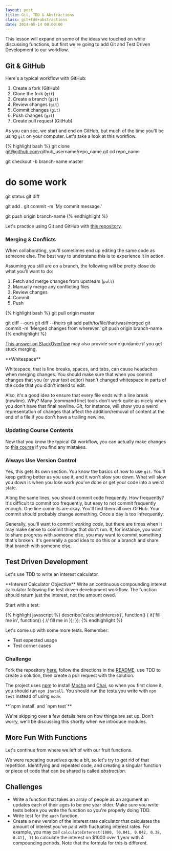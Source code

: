 ```yaml
---
layout: post
title: Git, TDD & Abstractions
class: git+tdd+abstractions
date: 2014-05-14 00:00:00
---
```


This lesson will expand on some of the ideas we touched on while discussing
functions, but first we're going to add Git and Test Driven Development to our
workflow.

## Git & GitHub

Here's a typical workflow with GitHub:

1. Create a fork (GitHub)
1. Clone the fork (`git`)
1. Create a branch (`git`)
1. Review changes (`git`)
1. Commit changes (`git`)
1. Push changes (`git`)
1. Create pull request (GitHub)

As you can see, we start and end on GitHub, but much of the time you'll be
using `git` on your computer. Let's take a look at this workflow.

{% highlight bash %}
git clone git@github.com:github_username/repo_name.git
cd repo_name

git checkout -b branch-name master

# do some work

git status
git diff

git add .
git commit -m 'My commit message.'

git push origin branch-name
{% endhighlight %}

Let's practice using Git and GitHub with [this repository][github-jsi-members].

### Merging & Conflicts

When collaborating, you'll sometimes end up editing the same code as someone
else. The best way to understand this is to experience it in action.

Assuming you still are on a branch, the following will be pretty close do what
you'll want to do:

1. Fetch and merge changes from upstream (`pull`)
1. Manually merge any conflicting files
1. Review changes
1. Commit
1. Push

{% highlight bash %}
git pull origin master

git diff --ours
git diff --theirs
git add path/to/file/that/was/merged
git commit -m 'Merged changes from wherever.'
git push origin branch-name
{% endhighlight %}

[This answer on StackOverflow][so-git-merge] may also provide some guidance
if you get stuck merging.

<aside>
**Whitespace**

Whitespace, that is line breaks, spaces, and tabs, can cause headaches when
merging changes. You should make sure that when you commit changes that you
(or your text editor) hasn't changed whitespace in parts of the code that you
didn't intend to edit.

Also, it's a good idea to ensure that every file ends with a line break
(newline). Why? Many (command line) tools don't work quite as nicely when you
don't have that final newline. Git, for instance, will show you a weird
representation of changes that affect the addition/removal of content at the
end of a file if you don't have a trailing newline.
</aside>

### Updating Course Contents

Now that you know the typical Git workflow, you can actually make changes to
[this course][github-jsi] if you find any mistakes.

### Always Use Version Control

Yes, this gets its own section. You know the basics of how to use `git`. You'll
keep getting better as you use it, and it won't slow you down. What will slow
you down is when you lose work you've done or get your code into a weird state.

Along the same lines, you should commit code frequently. How frequently? It's
difficult to commit too frequently, but easy to not commit frequently enough.
One line commits are okay. You'll find them all over GitHub. Your commit should
probably change something. Once a day is too infrequently.

Generally, you'll want to commit _working code_, but there are times when it
may make sense to commit things that don't run. If, for instance, you want to
share progress with someone else, you may want to commit something that's
broken. It's generally a good idea to do this on a branch and share that branch
with someone else.


## Test Driven Development

Let's use TDD to write an interest calculator.

<aside class="objective">
**Interest Calculator Objective**
Write an continuous compounding interest calculator following the test driven
development workflow. The function should return just the interest, not the
amount owed.
</aside>

Start with a test:

{% highlight javascript %}
describe('calculateInterest()', function() {
  it('fill me in', function() {
    // fill me in
  });
});
{% endhighlight %}

Let's come up with some more tests. Remember:

 - Test expected usage
 - Test corner cases


### Challenge

Fork the repository [here][github-jsi-gravity], follow the directions in the
[README][github-jsi-gravity-readme], use TDD to create a solution, then create
a pull request with the solution.

The project uses [npm][npm] to install [Mocha][mocha] and [Chai][chai], so when
you first clone it, you should run `npm install`. You should run the tests you
write with `npm test` instead of using `node`.

<aside>
**`npm install` and `npm test`**

We're skipping over a few details here on how things are set up. Don't worry,
we'll be discussing this shortly when we introduce modules.
</aside>


## More Fun With Functions

Let's continue from where we left of with our fruit functions.

We were repeating ourselves quite a bit, so let's try to get rid of that
repetition. Identifying and repeated code, and creating a singular function or
piece of code that can be shared is called _abstraction_.


## Challenges

- Write a function that takes an array of people as an argument an updates each
  of their ages to be one year older. Make sure you write tests before you
  write the function so you're properly doing TDD.
- Write test for the `each` function.
- Create a new version of the interest rate calculator that calculates the
  amount of interest you've paid with fluctuating interest rates. For example,
  you may call `calculateInterest(1000, [0.041, 0.042, 0.38, 0.41], 1)` to
  calculate the interest on $1000 over 1 year with 4 compounding periods. Note
  that the formula for this is different.

[so-git-merge]: http://stackoverflow.com/a/3407920/98069
[github-jsi]: https://github.com/portlandcodeschool/jsi
[github-jsi-members]: https://github.com/portlandcodeschool/jsi-members
[github-jsi-gravity]: https://github.com/portlandcodeschool/jsi-gravity
[github-jsi-gravity-readme]: https://github.com/portlandcodeschool/jsi-gravity/blob/master/README.md
[npm]: https://www.npmjs.org
[mocha]: http://visionmedia.github.io/mocha/
[chai]: http://chaijs.com
